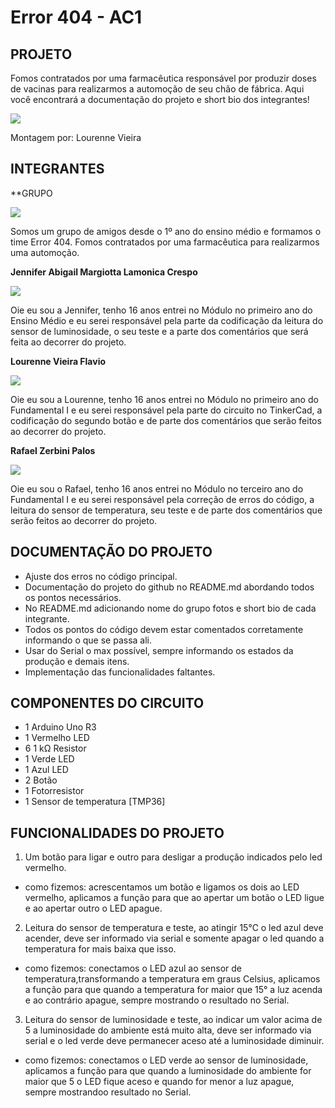 # Error 404 - AC1 

## PROJETO
Fomos contratados por uma farmacêutica responsável por produzir doses de vacinas para realizarmos a automoção de seu chão de fábrica.
Aqui você encontrará a documentação do projeto e short bio dos integrantes!

![](https://github.com/Error404-3RA/Arduino_AC1/blob/main/Ac1-esquema.png)

Montagem por: Lourenne Vieira

## INTEGRANTES

**GRUPO

![](https://github.com/Error404-3RA/Arduino_AC1/blob/main/image1%20(15).jpeg)

Somos um grupo de amigos desde o 1º ano do ensino médio e formamos o time Error 404. Fomos contratados por uma farmacêutica para realizarmos uma automoção. 

**Jennifer Abigail Margiotta Lamonica Crespo**

![](https://github.com/Error404-3RA/Arduino_AC1/blob/main/WhatsApp%20Image%202021-03-28%20at%2014.54.28.jpeg)

Oie eu sou a Jennifer, tenho 16 anos entrei no Módulo no primeiro ano do Ensino Médio e eu serei responsável pela parte da codificação da leitura do sensor de luminosidade, o seu teste e a parte dos comentários que será feita ao decorrer do projeto.

**Lourenne Vieira Flavio**

![](https://github.com/Error404-3RA/Arduino_AC1/blob/main/Lourenne.jfif)

Oie eu sou a Lourenne, tenho 16 anos entrei no Módulo no primeiro ano do Fundamental I e eu serei responsável pela parte do circuito no TinkerCad, a codificação do segundo botão e de parte dos comentários que serão feitos ao decorrer do projeto.

**Rafael Zerbini Palos**

![](https://github.com/Error404-3RA/Arduino_AC1/blob/main/image2%20(5).jpeg)

Oie eu sou o Rafael, tenho 16 anos entrei no Módulo no terceiro ano do Fundamental I e eu serei responsável pela correção de erros do código, a leitura do sensor de temperatura, seu teste e de parte dos comentários que serão feitos ao decorrer do projeto.


## DOCUMENTAÇÃO DO PROJETO
- Ajuste dos erros no código principal.
- Documentação do projeto do github no README.md abordando todos os pontos necessários.
- No README.md adicionando nome do grupo fotos e short bio de cada integrante.
- Todos os pontos do código devem estar comentados corretamente informando o que se passa ali.
- Usar do Serial o max possível, sempre informando os estados da produção e demais itens.
- Implementação das funcionalidades faltantes.

## COMPONENTES DO CIRCUITO 
- 1	Arduino Uno R3
- 1	Vermelho LED
- 6	1 kΩ Resistor
- 1	Verde LED
- 1	Azul LED
- 2	Botão
- 1	Fotorresistor
- 1	Sensor de temperatura [TMP36]

## FUNCIONALIDADES DO PROJETO
1. Um botão para ligar e outro para desligar a produção indicados pelo led vermelho.
- como fizemos: acrescentamos um botão e ligamos os dois ao LED vermelho, aplicamos a função para que ao apertar um botão o LED ligue e ao apertar outro o LED apague.
2. Leitura do sensor de temperatura e teste, ao atingir 15℃ o led azul deve acender, deve ser informado via serial e somente apagar o led quando a temperatura for mais baixa que isso.
- como fizemos: conectamos o LED azul ao sensor de temperatura,transformando a temperatura em graus Celsius, aplicamos a função para que quando a temperatura for maior que 15° a luz acenda e ao contrário apague, sempre mostrando o resultado no Serial.
3. Leitura do sensor de luminosidade e teste, ao indicar um valor acima de 5 a luminosidade do ambiente está muito alta, deve ser informado via serial e o led verde deve permanecer aceso até a luminosidade diminuir.
- como fizemos: conectamos o LED verde ao sensor de luminosidade, aplicamos a função para que quando a luminosidade do ambiente for  maior que 5 o LED fique aceso e quando for menor a luz apague, sempre mostrandoo resultado no Serial.
